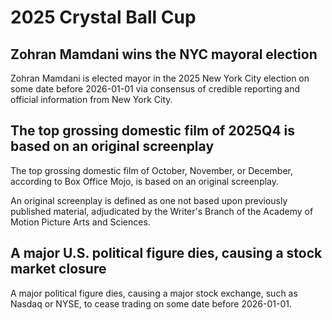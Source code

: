 # 2025 Crystal Ball Cup

## Zohran Mamdani wins the NYC mayoral election
Zohran Mamdani is elected mayor in the 2025 New York City election on some date before 2026-01-01 via consensus of credible reporting and official information from New York City.

## The top grossing domestic film of 2025Q4 is based on an original screenplay
The top grossing domestic film of October, November, or December, according to Box Office Mojo, is based on an original screenplay. 

An original screenplay is defined as one not based upon previously published material, adjudicated by the Writer's Branch of the Academy of Motion Picture Arts and Sciences.

## A major U.S. political figure dies, causing a stock market closure
A major political figure dies, causing a major stock exchange, such as Nasdaq or NYSE, to cease trading on some date before 2026-01-01.

